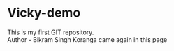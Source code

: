 # Vicky-demo
This is my first GIT repository.
<br>
Author - Bikram Singh Koranga
came again in this page

